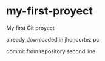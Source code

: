 # my-first-proyect
My first Git proyect

already downloaded in jhoncortez pc

commit from repository
second line